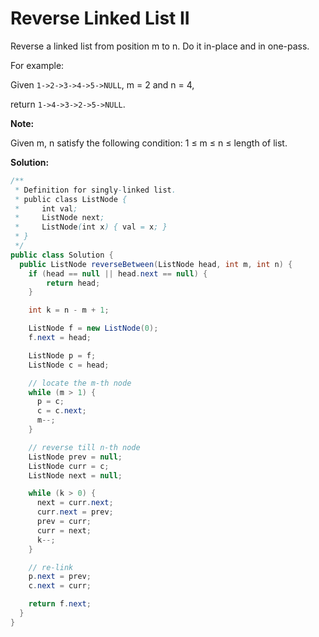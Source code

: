 # Reverse Linked List II

Reverse a linked list from position m to n. Do it in-place and in one-pass.

For example:

Given `1->2->3->4->5->NULL`, m = 2 and n = 4,

return `1->4->3->2->5->NULL`.

**Note:**

Given m, n satisfy the following condition: 1 ≤ m ≤ n ≤ length of list.

**Solution:**
```java
/**
 * Definition for singly-linked list.
 * public class ListNode {
 *     int val;
 *     ListNode next;
 *     ListNode(int x) { val = x; }
 * }
 */
public class Solution {
  public ListNode reverseBetween(ListNode head, int m, int n) {
    if (head == null || head.next == null) {
        return head;
    }

    int k = n - m + 1;

    ListNode f = new ListNode(0);
    f.next = head;

    ListNode p = f;
    ListNode c = head;

    // locate the m-th node
    while (m > 1) {
      p = c;
      c = c.next;
      m--;
    }

    // reverse till n-th node
    ListNode prev = null;
    ListNode curr = c;
    ListNode next = null;

    while (k > 0) {
      next = curr.next;
      curr.next = prev;
      prev = curr;
      curr = next;
      k--;
    }

    // re-link
    p.next = prev;
    c.next = curr;

    return f.next;
  }
}
```